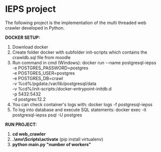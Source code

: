 # IEPS project

The following project is the implementation of the multi threaded web crawler developed in Python.

**DOCKER SETUP:**

1. Download docker
2. Create folder docker with subfolder init-scripts which contains the crawldb.sql file from moodle
3. Run command in cmd (Windows):
   docker run --name postgresql-iepss \
    -e POSTGRES_PASSWORD=postgres \
    -e POSTGRES_USER=postgres \
    -e POSTGRES_DB=crawl \
    -v %cd%/pgdata:/var/lib/postgresql/data \
    -v %cd%/init-scripts:/docker-entrypoint-initdb.d \
    -p 5432:5432 \
    -d postgres:12.2
4. You can check container's logs with: docker logs -f postgresql-iepss
5. To log into database and execute SQL statements: docker exec -it postgresql-iepss psql -U postgres

**RUN PROJECT:**

1. **cd web_crawler**
1. **.\env\Scripts\activate** (pip install virtualenv)
1. **python main.py "number of workers"**
